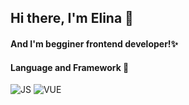 ## Hi there, I'm Elina 👋
#### And I'm begginer frontend developer!✨

#### Language and Framework 🔎

![JS](https://img.shields.io/badge/JAVASCRIPT-red?style=for-the-badge&logo=JAVASCRIPT) ![VUE](https://img.shields.io/badge/Vue.js-blueviolet?style=for-the-badge&logo=VUE.JS)
